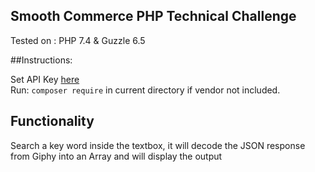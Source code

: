 ## Smooth Commerce PHP Technical Challenge

Tested on : PHP 7.4 & Guzzle 6.5

##Instructions:

Set API Key [here](https://github.com/cmfabregas/SmoothCommerce/blob/master/giphyRequest.php#L13)<br>
Run: ```composer require``` in current directory if vendor not included.

## Functionality
Search a key word inside the textbox, it will decode the JSON response from Giphy into an Array and will display the output




